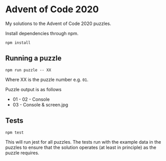 # Advent of Code 2020

My solutions to the Advent of Code 2020 puzzles.

Install dependencies through npm.

```
npm install
```

## Running a puzzle

```
npm run puzzle -- XX
```

Where XX is the puzzle number e.g. `01`.

Puzzle output is as follows

 - 01 - 02 - Console
 - 03 - Console & screen.jpg

## Tests

```
npm test
```

This will run jest for all puzzles. The tests run with the example data in the puzzles to ensure that the solution operates (at least in principle) as the puzzle requires.